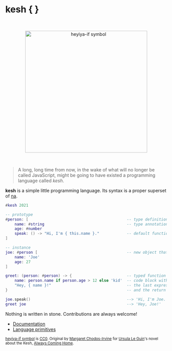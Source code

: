 # kesh { }

<p>&nbsp;</p>
<p align="center" width="100%"><img height="381px" alt="heyiya-if symbol" src="https://upload.wikimedia.org/wikipedia/commons/c/c2/Double_spirale.svg"></p>
<p>&nbsp;</p>

> A long, long time from now, in the wake of what will no longer be called JavaScript, might be going to have existed a programming language called _kesh_.

**kesh** is a simple little programming language. Its syntax is a proper superset of [na](https://github.com/kesh-lang/na).

```lua
#kesh 2021

-- prototype
#person: [                                           -- type definition
    name: #string                                    -- type annotation
    age: #number
    speak: () -> "Hi, I'm { this.name }."            -- default function with type inference
]

-- instance
joe: #person [                                       -- new object that delegates to prototype
    name: 'Joe'
    age: 27
]

greet: (person: #person) -> {                        -- typed function
    name: person.name if person.age > 12 else 'kid'  -- code block with lexical scope
    "Hey, { name }!"                                 -- the last expression's value is returned
}                                                    -- and the return type inferred

joe.speak()                                          --> 'Hi, I'm Joe.'
greet joe                                            --> 'Hey, Joe!'
```

Nothing is written in stone. Contributions are always welcome!

- [Documentation](https://github.com/kesh-lang/kesh/wiki/Documentation)
- [Language primitives](https://github.com/kesh-lang/kesh/wiki/Language-primitives)

<sub>[heyiya-if symbol](https://commons.wikimedia.org/wiki/File:Double_spirale.svg) is [CC0](https://creativecommons.org/publicdomain/zero/1.0/). Original by [Margaret Chodos-Irvine](https://chodos-irvine.com/) for [Ursula Le Guin](https://www.ursulakleguin.com/)'s novel about the Kesh, [Always Coming Home](https://www.ursulakleguin.com/always-coming-home-book).</sub>
